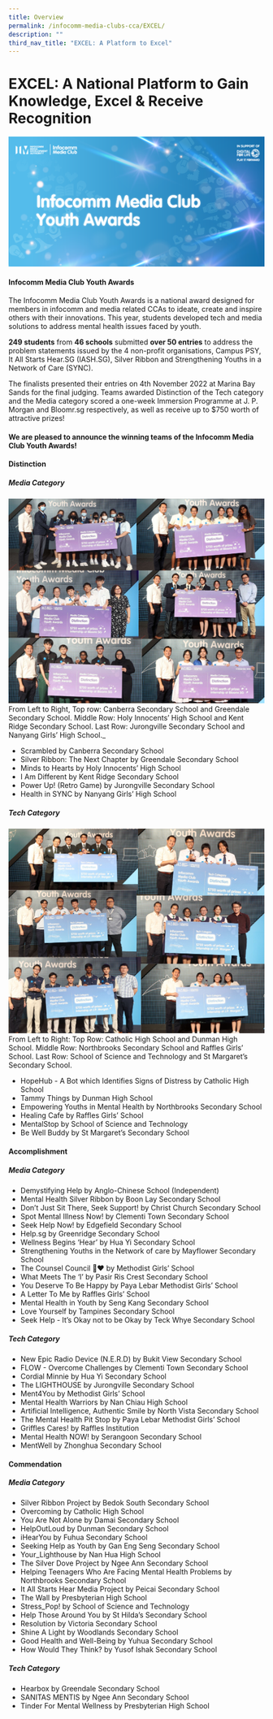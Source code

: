 ```yaml
---
title: Overview
permalink: /infocomm-media-clubs-cca/EXCEL/
description: ""
third_nav_title: "EXCEL: A Platform to Excel"
---
```

# EXCEL: A National Platform to Gain Knowledge, Excel & Receive Recognition

![](/images/Icmclub/IMC%20New%20KV.png)
#### Infocomm Media Club Youth Awards



The Infocomm Media Club Youth Awards is a national award designed for members in infocomm and media related CCAs to ideate, create and inspire others with their innovations. This year, students developed tech and media solutions to address mental health issues faced by youth.

**249 students** from **46 schools** submitted **over 50 entries** to address the problem statements issued by the 4 non-profit organisations, Campus PSY, It All Starts Hear.SG (IASH.SG), Silver Ribbon and Strengthening Youths in a Network of Care (SYNC).

The finalists presented their entries on 4th November 2022 at Marina Bay Sands for the final judging. Teams awarded Distinction of the Tech category and the Media category scored a one-week Immersion Programme at J. P. Morgan and Bloomr.sg respectively, as well as receive up to $750 worth of attractive prizes!

#### **We are pleased to announce the winning teams of the Infocomm Media Club Youth Awards!**

#### Distinction

##### Media Category
![](/images/events/competitions/Media%20Distinction.jpg)
From Left to Right, Top row: Canberra Secondary School and Greendale Secondary School. Middle Row: Holy Innocents’ High School and Kent Ridge Secondary School. Last Row: Jurongville Secondary School and Nanyang Girls’ High School._  

*   Scrambled by Canberra Secondary School
*   Silver Ribbon: The Next Chapter by Greendale Secondary School
*   Minds to Hearts by Holy Innocents’ High School
*   I Am Different by Kent Ridge Secondary School
*   Power Up! (Retro Game) by Jurongville Secondary School
*   Health in SYNC by Nanyang Girls’ High School

##### Tech Category
![](/images/events/competitions/Tech%20Distinction.jpg)
From Left to Right: Top Row: Catholic High School and Dunman High School. Middle Row: Northbrooks Secondary School and Raffles Girls’ School. Last Row: School of Science and Technology and St Margaret’s Secondary School.  


*   HopeHub - A Bot which Identifies Signs of Distress by Catholic High School
*   Tammy Things by Dunman High School
*   Empowering Youths in Mental Health by Northbrooks Secondary School
*   Healing Cafe by Raffles Girls’ School
*   MentalStop by School of Science and Technology
*   Be Well Buddy by St Margaret’s Secondary School

#### Accomplishment
##### Media Category

*   Demystifying Help by Anglo-Chinese School (Independent)
*   Mental Health Silver Ribbon by Boon Lay Secondary School
*   Don’t Just Sit There, Seek Support! by Christ Church Secondary School
*   Spot Mental Illness Now! by Clementi Town Secondary School
*   Seek Help Now! by Edgefield Secondary School
*   Help.sg by Greenridge Secondary School
*   Wellness Begins ‘Hear’ by Hua Yi Secondary School
*   Strengthening Youths in the Network of care by Mayflower Secondary School
*   The Counsel Council 🌱❤️ by Methodist Girls’ School
*   What Meets The ‘I’ by Pasir Ris Crest Secondary School
*   You Deserve To Be Happy by Paya Lebar Methodist Girls’ School
*   A Letter To Me by Raffles Girls’ School
*   Mental Health in Youth by Seng Kang Secondary School
*   Love Yourself by Tampines Secondary School
*   Seek Help - It’s Okay not to be Okay by Teck Whye Secondary School

##### Tech Category

*   New Epic Radio Device (N.E.R.D) by Bukit View Secondary School
*   FLOW - Overcome Challenges by Clementi Town Secondary School
*   Cordial Minnie by Hua Yi Secondary School
*   The LIGHTHOUSE by Jurongville Secondary School
*   Ment4You by Methodist Girls’ School
*   Mental Health Warriors by Nan Chiau High School
*   Artificial Intelligence, Authentic Smile by North Vista Secondary School
*   The Mental Health Pit Stop by Paya Lebar Methodist Girls’ School
*   Griffles Cares! by Raffles Institution
*   Mental Health NOW! by Serangoon Secondary School
*   MentWell by Zhonghua Secondary School

#### Commendation

##### Media Category

*   Silver Ribbon Project by Bedok South Secondary School
*   Overcoming by Catholic High School
*   You Are Not Alone by Damai Secondary School
*   HelpOutLoud by Dunman Secondary School
*   iHearYou by Fuhua Secondary School
*   Seeking Help as Youth by Gan Eng Seng Secondary School
*   Your\_Lighthouse by Nan Hua High School
*   The Silver Dove Project by Ngee Ann Secondary School
*   Helping Teenagers Who Are Facing Mental Health Problems by Northbrooks Secondary School
*   It All Starts Hear Media Project by Peicai Secondary School
*   The Wall by Presbyterian High School
*   Stress\_Pop! by School of Science and Technology
*   Help Those Around You by St Hilda’s Secondary School
*   Resolution by Victoria Secondary School
*   Shine A Light by Woodlands Secondary School
*   Good Health and Well-Being by Yuhua Secondary School
*   How Would They Think? by Yusof Ishak Secondary School

##### Tech Category

*   Hearbox by Greendale Secondary School
*   SANITAS MENTIS by Ngee Ann Secondary School
*   Tinder For Mental Wellness by Presbyterian High School